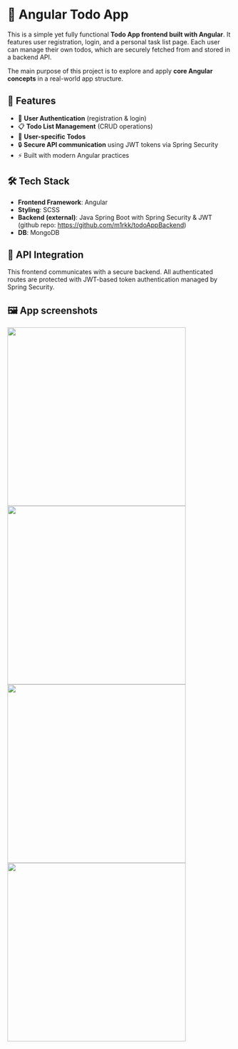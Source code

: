# 📝 Angular Todo App

This is a simple yet fully functional **Todo App frontend built with Angular**. It features user registration, login, and a personal task list page. Each user can manage their own todos, which are securely fetched from and stored in a backend API.

The main purpose of this project is to explore and apply **core Angular concepts** in a real-world app structure.



## 🚀 Features

- 🔐 **User Authentication** (registration & login)
- 📋 **Todo List Management** (CRUD operations)
- 👤 **User-specific Todos**
- 🔒 **Secure API communication** using JWT tokens via Spring Security
- ⚡ Built with modern Angular practices

## 🛠 Tech Stack

- **Frontend Framework**: Angular
- **Styling**: SCSS
- **Backend (external)**: Java Spring Boot with Spring Security & JWT (github repo: https://github.com/m1rkk/todoAppBackend)
- **DB**: MongoDB 

## 📡 API Integration

This frontend communicates with a secure backend. All authenticated routes are protected with JWT-based token authentication managed by Spring Security.

## 🖼️ App screenshots
<img src="https://github.com/user-attachments/assets/018a439d-7611-4436-9dca-00aba56ffdd6" width="400"/>
<img src="https://github.com/user-attachments/assets/fe09efe0-af57-4493-aace-951f1954cb77" width="400"/>
<img src="https://github.com/user-attachments/assets/e16ab50a-35c9-4a7e-8852-d6d7d96f596d" width="400"/>
<img src="https://github.com/user-attachments/assets/a09b899a-f4b9-4d5d-8f7a-3216c4d6e49d" width="400"/>



